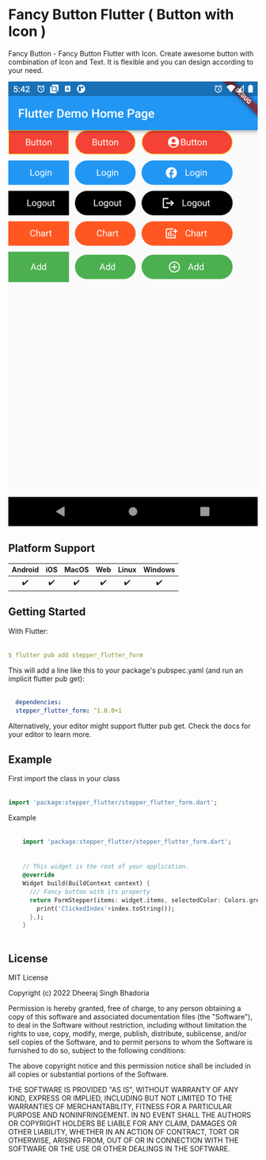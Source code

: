 # Fancy Button Flutter ( Button with Icon )

Fancy Button - Fancy Button Flutter with Icon. Create awesome button with combination of Icon and Text. It is flexible and you can design according to your need.

![image description](https://github.com/dheeraj-bhadoria/Fancy-Button-Flutter-Button-With-Icon/blob/main/demo.png)

## Platform Support

| Android | iOS | MacOS | Web | Linux | Windows |
| :-----: | :-: | :---: | :-: | :---: | :-----: |
|   ✔️    | ✔️  |  ✔️   | ✔️  |  ✔️   |   ✔️    |


## Getting Started


With Flutter:

```yaml

$ flutter pub add stepper_flutter_form

```

This will add a line like this to your package's pubspec.yaml (and run an implicit flutter pub get):

```yaml

  dependencies:
  stepper_flutter_form: ^1.0.0+1

```

Alternatively, your editor might support flutter pub get. Check the docs for your editor to learn more.

## Example

First import the class in your class

```dart

import 'package:stepper_flutter/stepper_flutter_form.dart';

```

Example

```dart

    import 'package:stepper_flutter/stepper_flutter_form.dart';
    

    // This widget is the root of your application.
    @override 
    Widget build(BuildContext context) {
      /// Fancy button with its property 
      return FormStepper(items: widget.items, selectedColor: Colors.green, unSelectedColor: Colors.red, inProcess: 5, menuTitleSize: 12, height: 80, onItemClicked: (index){
        print('ClickedIndex'+index.toString());
      },);
    }
    
```


## License

MIT License

Copyright (c) 2022 Dheeraj Singh Bhadoria

Permission is hereby granted, free of charge, to any person obtaining a copy
of this software and associated documentation files (the "Software"), to deal
in the Software without restriction, including without limitation the rights
to use, copy, modify, merge, publish, distribute, sublicense, and/or sell
copies of the Software, and to permit persons to whom the Software is
furnished to do so, subject to the following conditions:

The above copyright notice and this permission notice shall be included in all
copies or substantial portions of the Software.

THE SOFTWARE IS PROVIDED "AS IS", WITHOUT WARRANTY OF ANY KIND, EXPRESS OR
IMPLIED, INCLUDING BUT NOT LIMITED TO THE WARRANTIES OF MERCHANTABILITY,
FITNESS FOR A PARTICULAR PURPOSE AND NONINFRINGEMENT. IN NO EVENT SHALL THE
AUTHORS OR COPYRIGHT HOLDERS BE LIABLE FOR ANY CLAIM, DAMAGES OR OTHER
LIABILITY, WHETHER IN AN ACTION OF CONTRACT, TORT OR OTHERWISE, ARISING FROM,
OUT OF OR IN CONNECTION WITH THE SOFTWARE OR THE USE OR OTHER DEALINGS IN THE
SOFTWARE.